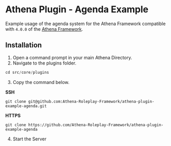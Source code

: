 # Athena Plugin - Agenda Example

Example usage of the agenda system for the Athena Framework compatible with `4.0.0` of the [Athena Framework](https://athenaframework.com/).

## Installation

1. Open a command prompt in your main Athena Directory.
2. Navigate to the plugins folder.

```ts
cd src/core/plugins
```

3. Copy the command below.

**SSH**

```
git clone git@github.com:Athena-Roleplay-Framework/athena-plugin-example-agenda.git
```

**HTTPS**
```
git clone https://github.com/Athena-Roleplay-Framework/athena-plugin-example-agenda
```

4. Start the Server